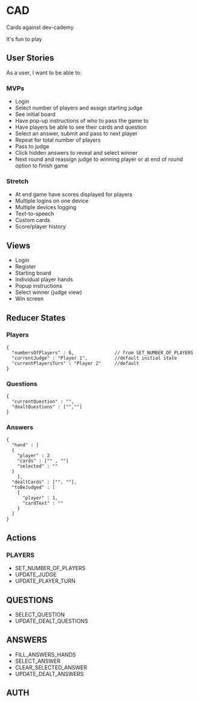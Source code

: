 # CAD
Cards against dev-cademy

It's fun to play


## User Stories
As a user, I want to be able to:

### MVPs
* Login
* Select number of players and assign starting judge
* See initial board
* Have pop-up instructions of who to pass the game to
* Have players be able to see their cards and question
* Select an answer, submit and pass to next player
* Repeat for total number of players
* Pass to judge 
* Click hidden answers to reveal and select winner
* Next round and reassign judge to winning player or at end of round option to finish game

### Stretch
* At end game have scores displayed for players
* Multiple logins on one device
* Multiple devices logging
* Text-to-speech
* Custom cards
* Score/player history


## Views
* Login
* Register
* Starting board
* Individual player hands
* Popup instructions
* Select winner (judge view)
* Win screen

## Reducer States

### Players
``` 
{
  "numbersOfPlayers" : 6,               // from SET_NUMBER_OF_PLAYERS
  "currentJudge" : "Player 1",          //default initial state
  "currentPlayersTurn" : "Player 2"     //default
}
```
### Questions
```
{
  "currentQuestion" : "",
  "dealtQuestions" : ["",""]
}
```

### Answers
```
{
  "hand" : [
  {
    "player" : 2
    "cards" : ["" , ""]
    "selected" : ""
  }
    ],
  "dealtCards" : ["", ""],
  "toBeJudged" : [
    {
      "player" : 1,
      "cardText" : ""
    }
  ]
}
```


## Actions

### PLAYERS
* SET_NUMBER_OF_PLAYERS
* UPDATE_JUDGE
* UPDATE_PLAYER_TURN

## QUESTIONS
* SELECT_QUESTION
* UPDATE_DEALT_QUESTIONS

## ANSWERS
* FILL_ANSWERS_HANDS
* SELECT_ANSWER
* CLEAR_SELECTED_ANSWER
* UPDATE_DEALT_ANSWERS

## AUTH


